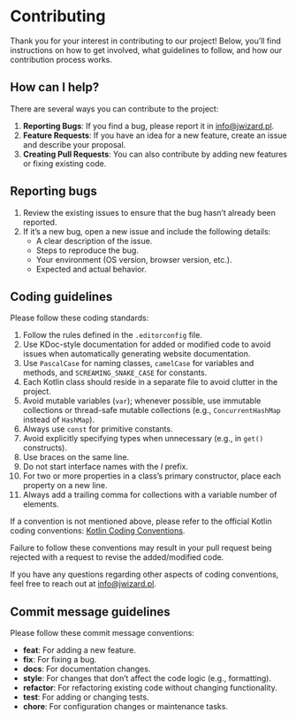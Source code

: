 # Contributing

Thank you for your interest in contributing to our project! Below, you’ll find instructions on how to get involved, what
guidelines to follow, and how our contribution process works.

## How can I help?

There are several ways you can contribute to the project:

1. **Reporting Bugs**: If you find a bug, please report it in [info@jwizard.pl](mailto:info@jwizard.pl).
2. **Feature Requests**: If you have an idea for a new feature, create an issue and describe your proposal.
3. **Creating Pull Requests**: You can also contribute by adding new features or fixing existing code.

## Reporting bugs

1. Review the existing issues to ensure that the bug hasn’t already been reported.
2. If it’s a new bug, open a new issue and include the following details:
	- A clear description of the issue.
	- Steps to reproduce the bug.
	- Your environment (OS version, browser version, etc.).
	- Expected and actual behavior.

## Coding guidelines

Please follow these coding standards:

1. Follow the rules defined in the `.editorconfig` file.
2. Use KDoc-style documentation for added or modified code to avoid issues when automatically generating website
   documentation.
3. Use `PascalCase` for naming classes, `camelCase` for variables and methods, and `SCREAMING_SNAKE_CASE` for constants.
4. Each Kotlin class should reside in a separate file to avoid clutter in the project.
5. Avoid mutable variables (`var`); whenever possible, use immutable collections or thread-safe mutable collections
   (e.g., `ConcurrentHashMap` instead of `HashMap`).
6. Always use `const` for primitive constants.
7. Avoid explicitly specifying types when unnecessary (e.g., in `get()` constructs).
8. Use braces on the same line.
9. Do not start interface names with the *I* prefix.
10. For two or more properties in a class’s primary constructor, place each property on a new line.
11. Always add a trailing comma for collections with a variable number of elements.

If a convention is not mentioned above, please refer to the official Kotlin coding
conventions: [Kotlin Coding Conventions](https://kotlinlang.org/docs/coding-conventions.html).

Failure to follow these conventions may result in your pull request being rejected with a request to revise the
added/modified code.

If you have any questions regarding other aspects of coding conventions, feel free to reach out
at [info@jwizard.pl](mailto:info@jwizard.pl).

## Commit message guidelines

Please follow these commit message conventions:

- **feat**: For adding a new feature.
- **fix**: For fixing a bug.
- **docs**: For documentation changes.
- **style**: For changes that don’t affect the code logic (e.g., formatting).
- **refactor**: For refactoring existing code without changing functionality.
- **test**: For adding or changing tests.
- **chore**: For configuration changes or maintenance tasks.
